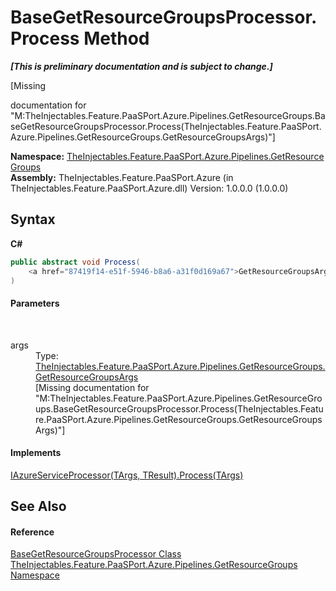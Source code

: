 # BaseGetResourceGroupsProcessor.Process Method 
 _**\[This is preliminary documentation and is subject to change.\]**_

\[Missing <summary> documentation for "M:TheInjectables.Feature.PaaSPort.Azure.Pipelines.GetResourceGroups.BaseGetResourceGroupsProcessor.Process(TheInjectables.Feature.PaaSPort.Azure.Pipelines.GetResourceGroups.GetResourceGroupsArgs)"\]

**Namespace:**&nbsp;<a href="3cea148e-ef6f-7e1d-53e5-19c27908723a">TheInjectables.Feature.PaaSPort.Azure.Pipelines.GetResourceGroups</a><br />**Assembly:**&nbsp;TheInjectables.Feature.PaaSPort.Azure (in TheInjectables.Feature.PaaSPort.Azure.dll) Version: 1.0.0.0 (1.0.0.0)

## Syntax

**C#**<br />
``` C#
public abstract void Process(
	<a href="87419f14-e51f-5946-b8a6-a31f0d169a67">GetResourceGroupsArgs</a> args
)
```


#### Parameters
&nbsp;<dl><dt>args</dt><dd>Type: <a href="87419f14-e51f-5946-b8a6-a31f0d169a67">TheInjectables.Feature.PaaSPort.Azure.Pipelines.GetResourceGroups.GetResourceGroupsArgs</a><br />\[Missing <param name="args"/> documentation for "M:TheInjectables.Feature.PaaSPort.Azure.Pipelines.GetResourceGroups.BaseGetResourceGroupsProcessor.Process(TheInjectables.Feature.PaaSPort.Azure.Pipelines.GetResourceGroups.GetResourceGroupsArgs)"\]</dd></dl>

#### Implements
<a href="cd01fc64-58bd-5a08-0b0b-b1248577b722">IAzureServiceProcessor(TArgs, TResult).Process(TArgs)</a><br />

## See Also


#### Reference
<a href="fefa6a61-46fc-fe47-d095-d9930326f879">BaseGetResourceGroupsProcessor Class</a><br /><a href="3cea148e-ef6f-7e1d-53e5-19c27908723a">TheInjectables.Feature.PaaSPort.Azure.Pipelines.GetResourceGroups Namespace</a><br />